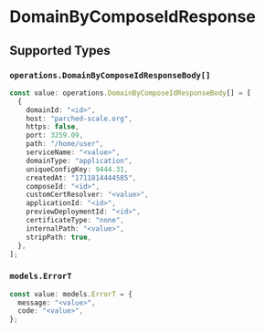 # DomainByComposeIdResponse


## Supported Types

### `operations.DomainByComposeIdResponseBody[]`

```typescript
const value: operations.DomainByComposeIdResponseBody[] = [
  {
    domainId: "<id>",
    host: "parched-scale.org",
    https: false,
    port: 3259.09,
    path: "/home/user",
    serviceName: "<value>",
    domainType: "application",
    uniqueConfigKey: 9444.31,
    createdAt: "1711814444585",
    composeId: "<id>",
    customCertResolver: "<value>",
    applicationId: "<id>",
    previewDeploymentId: "<id>",
    certificateType: "none",
    internalPath: "<value>",
    stripPath: true,
  },
];
```

### `models.ErrorT`

```typescript
const value: models.ErrorT = {
  message: "<value>",
  code: "<value>",
};
```

